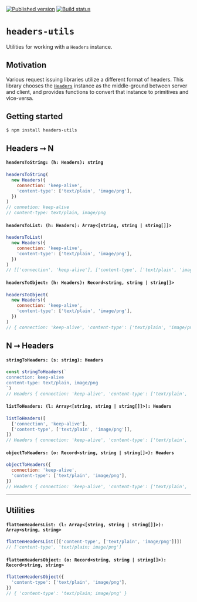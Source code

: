 [![Published version](https://img.shields.io/npm/v/headers-utils.svg)](https://www.npmjs.com/package/headers-utils)
[![Build status](https://img.shields.io/circleci/project/github/mswjs/headers-utils/master.svg)](https://npmjs.com/package/headers-utils)

# `headers-utils`

Utilities for working with a `Headers` instance.

## Motivation

Various request issuing libraries utilize a different format of headers. This library chooses the [`Headers`](https://developer.mozilla.org/en-US/docs/Web/API/Headers) instance as the middle-ground between server and client, and provides functions to convert that instance to primitives and vice-versa.

## Getting started

```bash
$ npm install headers-utils
```

## Headers ⭢ N

#### `headersToString: (h: Headers): string`

```js
headersToString(
  new Headers({
    connection: 'keep-alive',
    'content-type': ['text/plain', 'image/png'],
  })
)
// connetion: keep-alive
// content-type: text/plain, image/png
```

#### `headersToList: (h: Headers): Array<[string, string | string[]]>`

```js
headersToList(
  new Headers({
    connection: 'keep-alive',
    'content-type': ['text/plain', 'image/png'],
  })
)
// [['connection', 'keep-alive'], ['content-type', ['text/plain', 'image/png']]]
```

#### `headersToObject: (h: Headers): Record<string, string | string[]>`

```js
headersToObject(
  new Headers({
    connection: 'keep-alive',
    'content-type': ['text/plain', 'image/png'],
  })
)
// { connection: 'keep-alive', 'content-type': ['text/plain', 'image/png'] }
```

## N ⭢ Headers

#### `stringToHeaders: (s: string): Headers`

```js
const stringToHeaders(`
connection: keep-alive
content-type: text/plain, image/png
`)
// Headers { connection: 'keep-alive', 'content-type': ['text/plain', 'image/png'] }
```

#### `listToHeaders: (l: Array<[string, string | string[]]>): Headers`

```js
listToHeaders([
  ['connection', 'keep-alive'],
  ['content-type', ['text/plain', 'image/png']],
])
// Headers { connection: 'keep-alive', 'content-type': ['text/plain', 'image/png'] }
```

#### `objectToHeaders: (o: Record<string, string | string[]>): Headers`

```js
objectToHeaders({
  connection: 'keep-alive',
  'content-type': ['text/plain', 'image/png'],
})
// Headers { connection: 'keep-alive', 'content-type': ['text/plain', 'image/png'] }
```

---

## Utilities

#### `flattenHeadersList: (l: Array<[string, string | string[]]>): Array<string, string>`

```js
flattenHeadersList([['content-type', ['text/plain', 'image/png']]])
// ['content-type', 'text/plain; image/png']
```

#### `flattenHeadersObject: (o: Record<string, string | string[]>): Record<string, string>`

```js
flattenHeadersObject({
  'content-type': ['text/plain', 'image/png'],
})
// { 'content-type': 'text/plain; image/png' }
```
